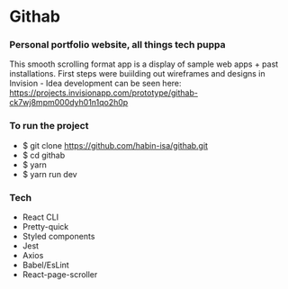 # Githab

### Personal portfolio website, all things tech puppa

This smooth scrolling format app is a display of sample web apps + past installations. First steps were buiilding out wireframes and designs in Invision - Idea development can be seen here: https://projects.invisionapp.com/prototype/githab-ck7wj8mpm000dyh01n1qo2h0p

### To run the project

- \$ git clone https://github.com/habin-isa/githab.git
- \$ cd githab
- \$ yarn
- \$ yarn run dev

### Tech

- React CLI
- Pretty-quick
- Styled components
- Jest
- Axios
- Babel/EsLint
- React-page-scroller
